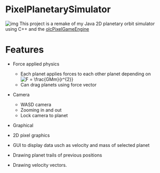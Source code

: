 # PixelPlanetarySimulator
![img](https://i.imgur.com/3cuVtdO.png)
This project is a remake of my Java 2D planetary orbit simulator using C++ and the [olcPixelGameEngine](https://github.com/OneLoneCoder/olcPixelGameEngine)

# Features
- Force applied physics
  - Each planet applies forces to each other planet depending on <img src="https://latex.codecogs.com/gif.latex?F&space;=&space;\frac{GMm}{r^{2}}" title="F = \frac{GMm}{r^{2}}" />
  - Can drag planets using force vector
- Camera
  - WASD camera
  - Zooming in and out
  - Lock camera to planet

- Graphical
 - 2D pixel graphics
 - GUI to display data usch as velocity and mass of selected planet
 - Drawing planet trails of previous positions
 - Drawing velocity vectors.
